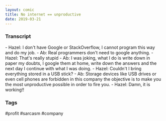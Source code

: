 ```yaml
---
layout: comic
title: No internet == unproductive
date: 2019-03-21
---
```


<h3>Transcript</h3>
<p>
    - Hazel: I don't have Google or StackOverflow, I cannot program this way and do my job.
    - Ab: Real programmers don't need to google anything.
    - Hazel: That's really stupid
    - Ab: I was joking, what I do is write down in paper my doubts, I google them at home, write down the answers and the next day I continue with what I was doing.
    - Hazel: Couldn't I bring everything stored in a USB stick?
    - Ab: Storage devices like USB drives or even cell phones are forbidden in this company the objective is to make you the most unproductive possible in order to fire you.
    - Hazel: Damn, it is working!!
</p>

<h3>Tags</h3>
<p>#profit #sarcasm #company</p>
